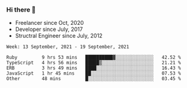 ### Hi there 👋

- Freelancer since Oct, 2020
- Developer since July, 2017
- Structral Engineer since July, 2012

<!--START_SECTION:waka-->
```text
Week: 13 September, 2021 - 19 September, 2021

Ruby         9 hrs 53 mins   ██████████▓░░░░░░░░░░░░░░   42.52 % 
TypeScript   4 hrs 56 mins   █████▒░░░░░░░░░░░░░░░░░░░   21.21 % 
ERB          3 hrs 49 mins   ████░░░░░░░░░░░░░░░░░░░░░   16.43 % 
JavaScript   1 hr 45 mins    ██░░░░░░░░░░░░░░░░░░░░░░░   07.53 % 
Other        48 mins         █░░░░░░░░░░░░░░░░░░░░░░░░   03.45 % 
```
<!--END_SECTION:waka-->
